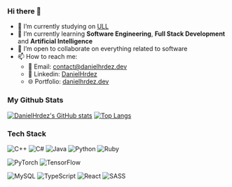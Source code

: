 ### Hi there 👋

- 🔭 I’m currently studying on [ULL](https://www.ull.es/)
- 🌱 I’m currently learning **Software Engineering**, **Full Stack Development** and **Artificial Intelligence**
- 👯 I’m open to collaborate on everything related to software
- 📫 How to reach me:
  - 📧 Email: contact@danielhrdez.dev
  - 👔 Linkedin: [DanielHrdez](https://www.linkedin.com/in/daniel-hernandez-de-leon/)
  - 🌐 Portfolio: [danielhrdez.dev](danielhrdez.dev)

### My Github Stats
[![DanielHrdez's GitHub stats](https://github-readme-stats.vercel.app/api?username=DanielHrdez&count_private=true&show_icons=true&theme=dark&hide_border=true)](https://github.com/DanielHrdez)
[![Top Langs](https://github-readme-stats.vercel.app/api/top-langs/?username=DanielHrdez&theme=dark&layout=compact&hide_border=true&langs_count=8)](https://github.com/DanielHrdez)

### Tech Stack
![C++](https://img.shields.io/badge/c++-%2300599C.svg?style=for-the-badge&logo=c%2B%2B&logoColor=white)
![C#](https://img.shields.io/badge/c%23-%23239120.svg?style=for-the-badge&logo=c-sharp&logoColor=white)
![Java](https://img.shields.io/badge/java-%23ED8B00.svg?style=for-the-badge&logo=java&logoColor=white)
![Python](https://img.shields.io/badge/python-3670A0?style=for-the-badge&logo=python&logoColor=ffdd54)
![Ruby](https://img.shields.io/badge/ruby-%23CC342D.svg?style=for-the-badge&logo=ruby&logoColor=white)

![PyTorch](https://img.shields.io/badge/PyTorch-%23EE4C2C.svg?style=for-the-badge&logo=PyTorch&logoColor=white)
![TensorFlow](https://img.shields.io/badge/TensorFlow-%23FF6F00.svg?style=for-the-badge&logo=TensorFlow&logoColor=white)

![MySQL](https://img.shields.io/badge/mysql-%2300f.svg?style=for-the-badge&logo=mysql&logoColor=white)
![TypeScript](https://img.shields.io/badge/typescript-%23007ACC.svg?style=for-the-badge&logo=typescript&logoColor=white)
![React](https://img.shields.io/badge/react-%2320232a.svg?style=for-the-badge&logo=react&logoColor=%2361DAFB)
![SASS](https://img.shields.io/badge/SASS-hotpink.svg?style=for-the-badge&logo=SASS&logoColor=white)
